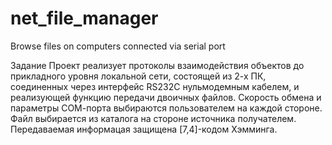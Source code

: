 # net_file_manager
Browse files on computers connected via serial port

Задание
Проект реализует протоколы взаимодействия объектов до прикладного уровня локальной сети, состоящей из 2-х ПК, соединенных через интерфейс RS232C нульмодемным кабелем, и реализующей функцию передачи двоичных файлов. Скорость обмена и параметры СОМ-порта выбираются пользователем на каждой стороне. Файл выбирается из каталога на стороне источника получателем. Передаваемая информацая защищена [7,4]-кодом Хэмминга.
